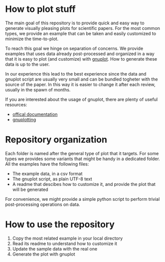 # How to plot stuff

The main goal of this repository is to provide quick and easy way to generate visually pleasing plots for scientific papers.
For the most common types, we provide an example that can be taken and easily customized to minimize the time-to-plot.

To reach this goal we hinge on separation of concerns.
We provide examples that uses data already post-processed and organized in a way that it is easy to plot (and customize) with [gnuplot](http://www.gnuplot.info/).
How to generate these data is up to the user.

In our experience this lead to the best experience since the data and gnuplot script are usually very small and can be bundled togheter with the source of the paper.
In this way it is easier to change it after each review, usually in the spawn of months.

If you are interested about the usage of gnuplot, there are plenty of useful resources:

- [offical documentation](http://www.gnuplot.info/documentation.html)
- [gnuplotting](http://www.gnuplotting.org/)

# Repository organization

Each folder is named after the general type of plot that it targets.
For some types we provides some variants that might be handy in a dedicated folder.
All the examples have the following files:
 - The example data, in a csv format
 - The gnuplot script, as plain UTF-8 text
 - A readme that descibes how to customize it, and provide the plot that will be generated

For convenience, we might provide a simple python script to perform trivial post-processing operations on data.

# How to use the repository

1. Copy the most related example in your local directory
2. Read its readme to understand how to customize it
3. Update the sample data with the real one
4. Generate the plot with gnuplot

